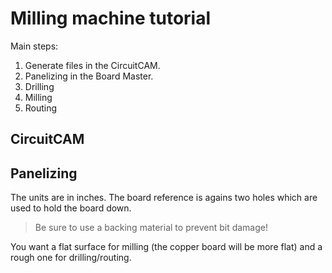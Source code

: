 Milling machine tutorial
=================================================

Main steps:

1. Generate files in the CircuitCAM.
2. Panelizing in the Board Master.
3. Drilling
4. Milling
5. Routing

## CircuitCAM

## Panelizing

The units are in inches. The board reference is agains two holes which are used to hold the board down.

> Be sure to use a backing material to prevent bit damage!

You want a flat surface for milling (the copper board will be more flat) and a rough one for drilling/routing.
